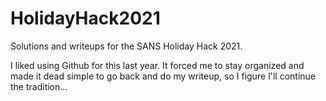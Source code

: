 # HolidayHack2021
Solutions and writeups for the SANS Holiday Hack 2021. 

I liked using Github for this last year. It forced me to stay organized and made it dead simple to go back and do my writeup, so I figure I'll continue the tradition...
